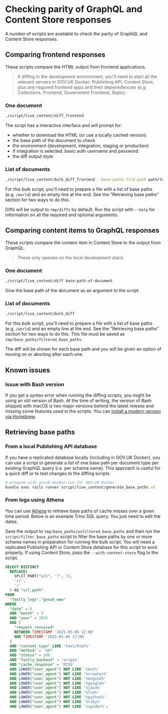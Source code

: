 # Checking parity of GraphQL and Content Store responses

A number of scripts are available to check the parity of GraphQL and Content
Store responses.

## Comparing frontend responses

These scripts compare the HTML output from frontend applications.

> If diffing in the development environment, you'll need to start all the relevant
> servers in GOV.UK Docker: Publishing API, Content Store, plus any required
> frontend apps and their depenedencies (e.g. Collections, Frontend, Government
> Frontend, Static).

### One document

```sh
./script/live_content/diff_frontend
```

The script has a interactive interface and will prompt for:

- whether to download the HTML (or use a locally cached version)
- the base path of the document to check
- the environment (development, integration, staging or production)
- if integration is selected: basic auth username and password
- the diff output style

### List of documents

```sh
./script/live_content/bulk_diff_frontend --base-paths-file-path path/to/file --environment p
```

For this bulk script, you'll need to prepare a file with a list of base paths
(e.g. `/world`) and an empty line at the end. See the "Retrieving base paths"
section for two ways to do this.

Diffs will be output to `tmp/diffs` by default. Run the script
with `--help` for information on all the required and optional arguments.

## Comparing content items to GraphQL responses

These scripts compare the content item in Content Store to the output from
GraphQL.

> These only operate on the local development stack.

### One document

```sh
./script/live_content/diff base-path-of-document
```

Give the base path of the document as an argument to the script.

### List of documents

```sh
./script/live_content/bulk_diff
```

For this bulk script, you'll need to prepare a file with a list of base paths
(e.g. `/world`) and an empty line at the end. See the "Retrieving base paths"
section for two ways to do this. This file must be saved as
`tmp/base_paths/filtered_base_paths`.

The diff will be shown for each base path and you will be given an option of
moving on or aborting after each one.

## Known issues

### Issue with Bash version

If you get a syntax error when running the diffing scripts, you might be using
an old version of Bash. At the time of writing, the version of Bash shipped with
macOS is two major versions behind the latest release and missing some features
used in the scripts. You can
[install a modern version via Homebrew](https://formulae.brew.sh/formula/bash).

## Retrieving base paths

### From a local Publishing API database

If you have a replicated database locally (including in GOV.UK Docker), you can
use a script to generate a list of one base path per document type per existing
GraphQL query (i.e. per schema name). This approach is useful for a quick
diff or to test changes to the diffing scripts

```rb
# prepend with govuk-docker-run for GOV.UK Docker
bundle exec rails runner script/live_content/generate_base_paths.rb
```

### From logs using Athena

You can use
[Athena](https://docs.publishing.service.gov.uk/manual/query-cdn-logs.html) to
retrieve base paths of cache misses over a given time period. Below is an
example Trino SQL query. You just need to edit the dates.

Save the output to `tmp/base_paths/unfiltered_base_paths` and then run the
`script/filter_base_paths` script to filter the base paths by one or more schema
names in preparation for running the bulk script. You will need a replicated
Publishing API or Content Store database for this script to work properly. If
using Content Store, pass the `--with-content-store` flag to the script.

```sql
SELECT DISTINCT
  REPLACE(
    SPLIT_PART("url", '?', 1),
    '//',
    '/'
  ) AS "url_path"
FROM
  "fastly_logs"."govuk_www"
WHERE
  "date" = 6
  AND "month" = 5
  AND "year" = 2025
  AND (
    "request_received"
    BETWEEN TIMESTAMP '2025-05-06 12:00'
    AND TIMESTAMP '2025-05-06 17:00'
  )
  AND "content_type" LIKE 'text/html%'
  AND "method" = 'GET'
  AND "status" = 200
  AND "fastly_backend" = 'origin'
  AND "cache_response" = 'MISS'
  AND LOWER("user_agent") NOT LIKE '%bot%'
  AND LOWER("user_agent") NOT LIKE '%crawler%'
  AND LOWER("user_agent") NOT LIKE '%engine%'
  AND LOWER("user_agent") NOT LIKE '%google%'
  AND LOWER("user_agent") NOT LIKE '%java%'
  AND LOWER("user_agent") NOT LIKE '%lua%'
  AND LOWER("user_agent") NOT LIKE '%python%'
  AND LOWER("user_agent") NOT LIKE '%ruby%'
  AND LOWER("user_agent") NOT LIKE '%spider%';
```
